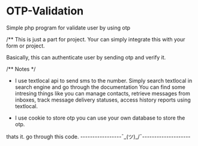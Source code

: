 # OTP-Validation
Simple php  program for validate user by using otp

/** This is just a part for project. Your can simply integrate this with your form or project.

Basically, this can authenticate user by sending otp and verify it.


/**                Notes              */

- I use textlocal api to send sms to the number. Simply search textlocal in search engine and go through the documentation You can find some intresing things like you can manage contacts, retrieve messages from inboxes, track message delivery statuses, access history reports using textlocal.

- I use cookie to store otp you can use your own database to store the otp.

thats it. go through this code.
                                    -----------------¯\_(ツ)_/¯--------------------                       
